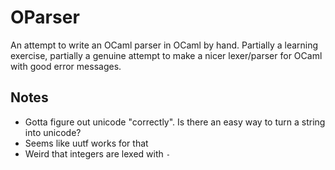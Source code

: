 # OParser

An attempt to write an OCaml parser in OCaml by hand. Partially a learning exercise, partially a genuine attempt to make a nicer lexer/parser for OCaml with good error messages.

## Notes
- Gotta figure out unicode "correctly". Is there an easy way to turn a string into unicode?
- Seems like uutf works for that
- Weird that integers are lexed with `-`